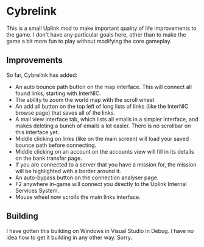 # Cybrelink

This is a small Uplink mod to make important quality of life improvements to the game. I don't have any particular goals here, other than to make the game a bit more fun to play without modifying the core gameplay. 

## Improvements

So far, Cybrelink has added:

* An auto bounce path button on the map interface. This will connect all found links, starting with InterNIC.
* The ability to zoom the world map with the scroll wheel.
* An add all button on the top left of long lists of links (like the InterNIC browse page) that saves all of the links.
* A mail view interface tab, which lists all emails in a simpler interface, and makes deleting a bunch of emails a lot easier. There is no scrollbar on this interface yet.
* Middle clicking on links (like on the main screen) will load your saved bounce path before connecting.
* Middle clicking on an account on the accounts view will fill in its details on the bank transfer page.
* If you are connected to a server that you have a mission for, the mission will be highlighted with a border around it.
* An auto-bypass button on the connection analyser page.
* F2 anywhere in-game will connect you directly to the Uplink Internal Services System.
* Mouse wheel now scrolls the main links interface.

## Building

I have gotten this building on Windows in Visual Studio in Debug. I have no idea how to get it building in any other way. Sorry.